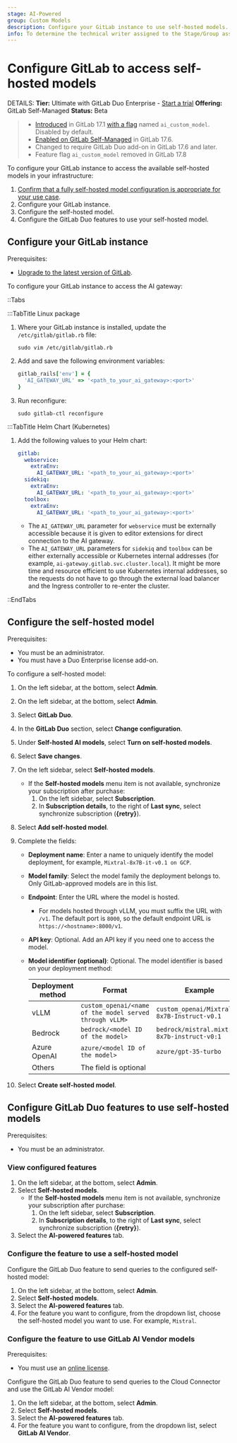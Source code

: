 ```yaml
---
stage: AI-Powered
group: Custom Models
description: Configure your GitLab instance to use self-hosted models.
info: To determine the technical writer assigned to the Stage/Group associated with this page, see https://handbook.gitlab.com/handbook/product/ux/technical-writing/#assignments
---
```


# Configure GitLab to access self-hosted models

DETAILS:
**Tier:** Ultimate with GitLab Duo Enterprise - [Start a trial](https://about.gitlab.com/solutions/gitlab-duo-pro/sales/?type=free-trial)
**Offering:** GitLab Self-Managed
**Status:** Beta

> - [Introduced](https://gitlab.com/groups/gitlab-org/-/epics/12972) in GitLab 17.1 [with a flag](../../administration/feature_flags.md) named `ai_custom_model`. Disabled by default.
> - [Enabled on GitLab Self-Managed](https://gitlab.com/groups/gitlab-org/-/epics/15176) in GitLab 17.6.
> - Changed to require GitLab Duo add-on in GitLab 17.6 and later.
> - Feature flag `ai_custom_model` removed in GitLab 17.8

To configure your GitLab instance to access the available self-hosted models in your infrastructure:

1. [Confirm that a fully self-hosted model configuration is appropriate for your use case](index.md#decide-on-your-configuration-type).
1. Configure your GitLab instance.
1. Configure the self-hosted model.
1. Configure the GitLab Duo features to use your self-hosted model.

## Configure your GitLab instance

Prerequisites:

- [Upgrade to the latest version of GitLab](../../update/index.md).

To configure your GitLab instance to access the AI gateway:

::Tabs

:::TabTitle Linux package

1. Where your GitLab instance is installed, update the `/etc/gitlab/gitlab.rb` file:

   ```shell
   sudo vim /etc/gitlab/gitlab.rb
   ```

1. Add and save the following environment variables:

   ```ruby
   gitlab_rails['env'] = {
     'AI_GATEWAY_URL' => '<path_to_your_ai_gateway>:<port>'
   }
   ```

1. Run reconfigure:

   ```shell
   sudo gitlab-ctl reconfigure
   ```

:::TabTitle Helm Chart (Kubernetes)

1. Add the following values to your Helm chart:

   ```yaml
   gitlab:
     webservice:
       extraEnv:
         AI_GATEWAY_URL: '<path_to_your_ai_gateway>:<port>'
     sidekiq:
       extraEnv:
         AI_GATEWAY_URL: '<path_to_your_ai_gateway>:<port>'
     toolbox:
       extraEnv:
         AI_GATEWAY_URL: '<path_to_your_ai_gateway>:<port>'
   ```

   - The `AI_GATEWAY_URL` parameter for `webservice` must be externally accessible because it is given to editor extensions
   for direct connection to the AI gateway.
   - The `AI_GATEWAY_URL` parameters for `sidekiq` and `toolbox` can be either externally accessible or Kubernetes internal addresses (for example, `ai-gateway.gitlab.svc.cluster.local`). It might be more time and resource efficient to use Kubernetes internal addresses, so the requests do not have to go through the external load balancer and the Ingress controller to re-enter the cluster.

::EndTabs

## Configure the self-hosted model

Prerequisites:

- You must be an administrator.
- You must have a Duo Enterprise license add-on.

To configure a self-hosted model:

1. On the left sidebar, at the bottom, select **Admin**.
1. On the left sidebar, at the bottom, select **Admin**.
1. Select **GitLab Duo**.
1. In the **GitLab Duo** section, select **Change configuration**.
1. Under **Self-hosted AI models**, select **Turn on self-hosted models**.
1. Select **Save changes**.
1. On the left sidebar, select **Self-hosted models**.
   - If the **Self-hosted models** menu item is not available, synchronize your
     subscription after purchase:
     1. On the left sidebar, select **Subscription**.
     1. In **Subscription details**, to the right of **Last sync**, select
        synchronize subscription (**{retry}**).
1. Select **Add self-hosted model**.
1. Complete the fields:
   - **Deployment name**: Enter a name to uniquely identify the model deployment, for example, `Mixtral-8x7B-it-v0.1 on GCP`.
   - **Model family**: Select the model family the deployment belongs to. Only GitLab-approved models
     are in this list.
   - **Endpoint**: Enter the URL where the model is hosted.
     - For models hosted through vLLM, you must suffix the URL with `/v1`. The default port is `8000`, so the default endpoint URL is `https://<hostname>:8000/v1`.
   - **API key**: Optional. Add an API key if you need one to access the model.
   - **Model identifier (optional)**: Optional. The model identifier is based on your deployment method:

     | Deployment method | Format | Example |
     |-------------|---------|---------|
     | vLLM | `custom_openai/<name of the model served through vLLM>` | `custom_openai/Mixtral-8x7B-Instruct-v0.1` |
     | Bedrock | `bedrock/<model ID of the model>` | `bedrock/mistral.mixtral-8x7b-instruct-v0:1` |
     | Azure OpenAI | `azure/<model ID of the model>` | `azure/gpt-35-turbo` |
     | Others | The field is optional |  |

1. Select **Create self-hosted model**.

## Configure GitLab Duo features to use self-hosted models

Prerequisites:

- You must be an administrator.

### View configured features

1. On the left sidebar, at the bottom, select **Admin**.
1. Select **Self-hosted models**.
   - If the **Self-hosted models** menu item is not available, synchronize your
     subscription after purchase:
     1. On the left sidebar, select **Subscription**.
     1. In **Subscription details**, to the right of **Last sync**, select
        synchronize subscription (**{retry}**).
1. Select the **AI-powered features** tab.

### Configure the feature to use a self-hosted model

Configure the GitLab Duo feature to send queries to the configured self-hosted model:

1. On the left sidebar, at the bottom, select **Admin**.
1. Select **Self-hosted models**.
1. Select the **AI-powered features** tab.
1. For the feature you want to configure, from the dropdown list, choose the self-hosted model you want to use. For example, `Mistral`.

### Configure the feature to use GitLab AI Vendor models

Prerequisites:

- You must use an [online license](https://about.gitlab.com/pricing/licensing-faq/cloud-licensing/#what-is-cloud-licensing).

Configure the GitLab Duo feature to send queries to the Cloud Connector and use the GitLab AI Vendor model:

1. On the left sidebar, at the bottom, select **Admin**.
1. Select **Self-hosted models**.
1. Select the **AI-powered features** tab.
1. For the feature you want to configure, from the dropdown list, select **GitLab AI Vendor**.

